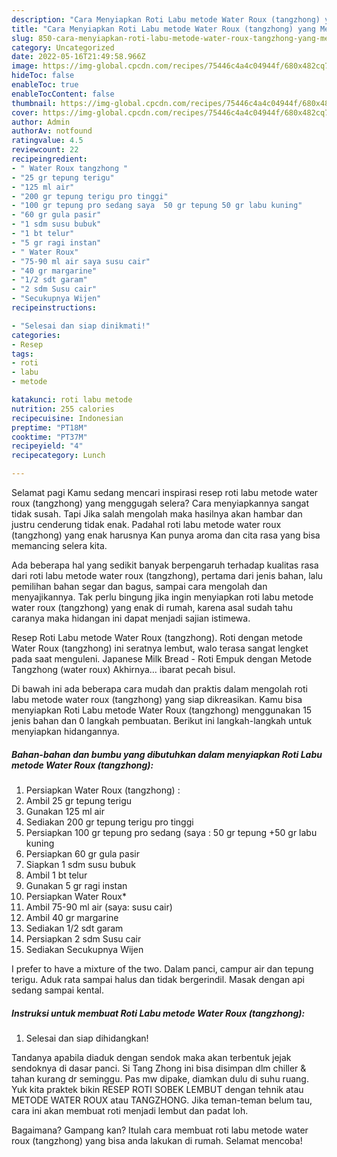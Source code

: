 ```yaml
---
description: "Cara Menyiapkan Roti Labu metode Water Roux (tangzhong) yang Menggugah Selera, Buat Buka Puasa Bikin Ngiler"
title: "Cara Menyiapkan Roti Labu metode Water Roux (tangzhong) yang Menggugah Selera, Buat Buka Puasa Bikin Ngiler"
slug: 850-cara-menyiapkan-roti-labu-metode-water-roux-tangzhong-yang-menggugah-selera-buat-buka-puasa-bikin-ngiler
category: Uncategorized
date: 2022-05-16T21:49:58.966Z
image: https://img-global.cpcdn.com/recipes/75446c4a4c04944f/680x482cq70/roti-labu-metode-water-roux-tangzhong-foto-resep-utama.jpg
hideToc: false
enableToc: true
enableTocContent: false
thumbnail: https://img-global.cpcdn.com/recipes/75446c4a4c04944f/680x482cq70/roti-labu-metode-water-roux-tangzhong-foto-resep-utama.jpg
cover: https://img-global.cpcdn.com/recipes/75446c4a4c04944f/680x482cq70/roti-labu-metode-water-roux-tangzhong-foto-resep-utama.jpg
author: Admin
authorAv: notfound
ratingvalue: 4.5
reviewcount: 22
recipeingredient:
- " Water Roux tangzhong "
- "25 gr tepung terigu"
- "125 ml air"
- "200 gr tepung terigu pro tinggi"
- "100 gr tepung pro sedang saya  50 gr tepung 50 gr labu kuning"
- "60 gr gula pasir"
- "1 sdm susu bubuk"
- "1 bt telur"
- "5 gr ragi instan"
- " Water Roux"
- "75-90 ml air saya susu cair"
- "40 gr margarine"
- "1/2 sdt garam"
- "2 sdm Susu cair"
- "Secukupnya Wijen"
recipeinstructions:

- "Selesai dan siap dinikmati!"
categories:
- Resep
tags:
- roti
- labu
- metode

katakunci: roti labu metode 
nutrition: 255 calories
recipecuisine: Indonesian
preptime: "PT18M"
cooktime: "PT37M"
recipeyield: "4"
recipecategory: Lunch

---
```



Selamat pagi Kamu sedang mencari inspirasi resep roti labu metode water roux (tangzhong) yang menggugah selera? Cara menyiapkannya sangat tidak susah. Tapi Jika salah mengolah maka hasilnya akan hambar dan justru cenderung tidak enak. Padahal roti labu metode water roux (tangzhong) yang enak harusnya Kan punya aroma dan cita rasa yang bisa memancing selera kita.


Ada beberapa hal yang sedikit banyak berpengaruh terhadap kualitas rasa dari roti labu metode water roux (tangzhong), pertama dari jenis bahan, lalu pemilihan bahan segar dan bagus, sampai cara mengolah dan menyajikannya. Tak perlu bingung jika ingin menyiapkan roti labu metode water roux (tangzhong) yang enak di rumah, karena asal sudah tahu caranya maka hidangan ini dapat menjadi sajian istimewa.

Resep Roti Labu metode Water Roux (tangzhong). Roti dengan metode Water Roux (tangzhong) ini seratnya lembut, walo terasa sangat lengket pada saat menguleni. Japanese Milk Bread - Roti Empuk dengan Metode Tangzhong (water roux) Akhirnya… ibarat pecah bisul.


Di bawah ini ada beberapa cara mudah dan praktis dalam mengolah roti labu metode water roux (tangzhong) yang siap dikreasikan. Kamu bisa menyiapkan Roti Labu metode Water Roux (tangzhong) menggunakan 15 jenis bahan dan 0 langkah pembuatan. Berikut ini langkah-langkah untuk menyiapkan hidangannya.

<!--inarticleads1-->

##### Bahan-bahan dan bumbu yang dibutuhkan dalam menyiapkan Roti Labu metode Water Roux (tangzhong):

1. Persiapkan  Water Roux (tangzhong) :
1. Ambil 25 gr tepung terigu
1. Gunakan 125 ml air
1. Sediakan 200 gr tepung terigu pro tinggi
1. Persiapkan 100 gr tepung pro sedang (saya : 50 gr tepung +50 gr labu kuning
1. Persiapkan 60 gr gula pasir
1. Siapkan 1 sdm susu bubuk
1. Ambil 1 bt telur
1. Gunakan 5 gr ragi instan
1. Persiapkan  Water Roux*
1. Ambil 75-90 ml air (saya: susu cair)
1. Ambil 40 gr margarine
1. Sediakan 1/2 sdt garam
1. Persiapkan 2 sdm Susu cair
1. Sediakan Secukupnya Wijen


I prefer to have a mixture of the two. Dalam panci, campur air dan tepung terigu. Aduk rata sampai halus dan tidak bergerindil. Masak dengan api sedang sampai kental. 

<!--inarticleads2-->

##### Instruksi untuk membuat Roti Labu metode Water Roux (tangzhong):


1. Selesai dan siap dihidangkan!

Tandanya apabila diaduk dengan sendok maka akan terbentuk jejak sendoknya di dasar panci. Si Tang Zhong ini bisa disimpan dlm chiller &amp; tahan kurang dr seminggu. Pas mw dipake, diamkan dulu di suhu ruang. Yuk kita praktek bikin RESEP ROTI SOBEK LEMBUT dengan tehnik atau METODE WATER ROUX atau TANGZHONG. Jika teman-teman belum tau, cara ini akan membuat roti menjadi lembut dan padat loh. 

Bagaimana? Gampang kan? Itulah cara membuat roti labu metode water roux (tangzhong) yang bisa anda lakukan di rumah. Selamat mencoba!
